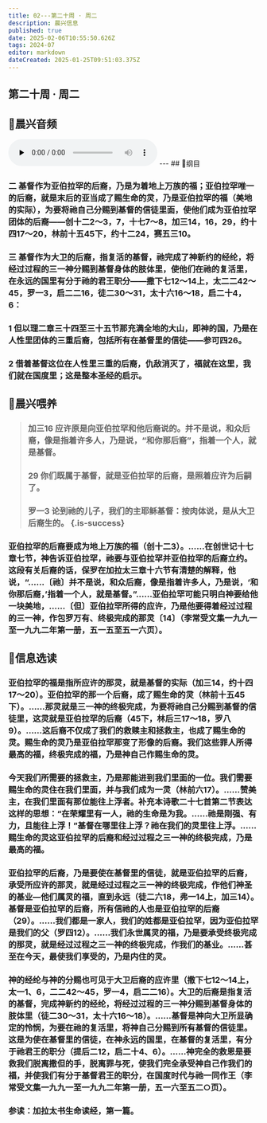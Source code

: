 ```yaml
---
title: 02---第二十周 · 周二
description: 晨兴信息
published: true
date: 2025-02-06T10:55:50.626Z
tags: 2024-07
editor: markdown
dateCreated: 2025-01-25T09:51:03.375Z
---
```


## 第二十周 · 周二

## 🎵晨兴音频
<audio id="audio" controls="" preload="none">
      <source id="mp3" src="/2024-07/week20/week20day2.mp3">
</audio>
---
## 📖纲目

### 二	基督作为亚伯拉罕的后裔，乃是为着地上万族的福；亚伯拉罕唯一的后裔，就是末后的亚当成了赐生命的灵，乃是亚伯拉罕的福（美地的实际），为要将祂自己分赐到基督的信徒里面，使他们成为亚伯拉罕团体的后裔——创十二2～3，7，十七7～8，加三14，16，29，约十四17～20，林前十五45下，约十二24，赛五三10。

### 三	基督作为大卫的后裔，指复活的基督，祂完成了神新约的经纶，将经过过程的三一神分赐到基督身体的肢体里，使他们在祂的复活里，在永远的国里有分于祂的君王职分——撒下七12～14上，太二二42～45，罗一3，启二二16，徒二30～31，太十六16～18，启二十4，6：

### 1	但以理二章三十四至三十五节那充满全地的大山，即神的国，乃是在人性里团体的三重后裔，包括所有在基督里的信徒——参可四26。

### 2	借着基督这位在人性里三重的后裔，仇敌消灭了，福就在这里，我们就在国度里；这是整本圣经的启示。

## 📖晨兴喂养

>### **加三16**    **应许原是向亚伯拉罕和他后裔说的。并不是说，和众后裔，像是指着许多人，乃是说，“和你那后裔”，指着一个人，就是基督。**
>
>### **29**    **你们既属于基督，就是亚伯拉罕的后裔，是照着应许为后嗣了。**
>
>### **罗一3**    **论到祂的儿子，我们的主耶稣基督：按肉体说，是从大卫后裔生的。** {.is-success}

### 亚伯拉罕的后裔要成为地上万族的福（创十二3）。……在创世记十七章七节，神告诉亚伯拉罕，祂要与亚伯拉罕并亚伯拉罕的后裔立约。这段有关后裔的话，保罗在加拉太三章十六节有清楚的解释，他说，“……〔祂〕并不是说，和众后裔，像是指着许多人，乃是说，‘和你那后裔，’指着一个人，就是基督。”……亚伯拉罕可能只明白神要给他一块美地，……〔但〕亚伯拉罕所得的应许，乃是他要得着经过过程的三一神，作包罗万有、终极完成的那灵〔14〕（李常受文集一九九一至一九九二年第一册，五一五至五一六页）。

## 📖信息选读

### 亚伯拉罕的福是指所应许的那灵，就是基督的实际（加三14，约十四17～20）。亚伯拉罕的那一个后裔，成了赐生命的灵（林前十五45下）。……那灵就是三一神的终极完成，为要将祂自己分赐到基督的信徒里，这灵就是亚伯拉罕的后裔（45下，林后三17～18，罗八9）。……这后裔不仅成了我们的救赎主和拯救主，也成了赐生命的灵。赐生命的灵乃是亚伯拉罕那变了形像的后裔。我们这些罪人所得最高的福，终极完成的福，乃是神自己作赐生命的灵。

### 今天我们所需要的拯救主，乃是那能进到我们里面的一位。我们需要赐生命的灵住在我们里面，并与我们成为一灵（林前六17）。……赞美主，在我们里面有那位能往上浮者。补充本诗歌二十七首第二节表达这样的思想：“在荣耀里有一人，祂的生命是为我。……祂是刚强、有力，且能往上浮！”基督在哪里往上浮？祂在我们的灵里往上浮。……赐生命的灵这亚伯拉罕的后裔和经过过程之三一神的终极完成，乃是最高的福。

### 亚伯拉罕的后裔，乃是要使在基督里的信徒，就是亚伯拉罕的后裔，承受所应许的那灵，就是经过过程之三一神的终极完成，作他们神圣的基业—他们属灵的福，直到永远（徒二六18，弗一14上，加三14）。基督是亚伯拉罕的后裔，所有信祂的人也是亚伯拉罕的后裔（29）。……我们都是一家人，我们的姓都是亚伯拉罕，因为亚伯拉罕是我们的父（罗四12）。……我们永世属灵的福，乃是要承受终极完成的那灵，就是经过过程之三一神的终极完成，作我们的基业。……甚至在今天，最使我们享受的，乃是内住的灵。

### 神的经纶与神的分赐也可见于大卫后裔的应许里（撒下七12～14上，太一1、6，二二42～45，罗一4，启二二16）。大卫的后裔是指复活的基督，完成神新约的经纶，将经过过程的三一神分赐到基督身体的肢体里（徒二30～31，太十六16～18）。……基督是神向大卫所显确定的怜悯，为要在祂的复活里，将神自己分赐到所有基督的信徒里。这是为使在基督里的信徒，在神永远的国里，在基督的复活里，有分于祂君王的职分（提后二12，启二十4、6）。……神完全的救恩是要救我们脱离撒但的手，脱离罪与死，使我们完全承受神自己作我们的福，并使我们有分于基督君王的职分，在国度时代与祂一同作王（李常受文集一九九一至一九九二年第一册，五一六至五二○页）。

### 参读：加拉太书生命读经，第一篇。

<!-- Google tag (gtag.js) -->
<script async src="https://www.googletagmanager.com/gtag/js?id=G-1P8709Z16T"></script>
<script>
  window.dataLayer = window.dataLayer || [];
  function gtag(){dataLayer.push(arguments);}
  gtag('js', new Date());

  gtag('config', 'G-1P8709Z16T');
</script>